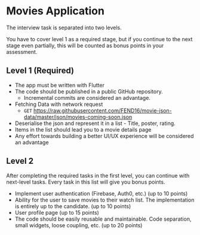 # Movies Application

The interview task is separated into two levels.

You have to cover level 1 as a required stage, but if you continue to the next stage even partially, this will be counted as bonus points in your assessment.

## Level 1 (Required)

- The app must be written with Flutter
- The code should be published in a public GitHub repository.
    - Incremental commits are considered an advantage.
- Fetching Data with network request
    - `GET` https://raw.githubusercontent.com/FEND16/movie-json-data/master/json/movies-coming-soon.json
- Deserialise the json and represent it in a list - Title, poster, rating.
- Items in the list should lead you to a movie details page
- Any effort towards building a better UI/UX experience will be considered an advantage

## Level 2

After completing the required tasks in the first level, you can continue with next-level tasks. Every task in this list will give you bonus points.

- Implement user authentication (Firebase, Auth0, etc.) (up to 10 points)
- Ability for the user to save movies to their watch list. The implementation is entirely up to the candidate. (up to 10 points)
- User profile page (up to 15 points)
- The code should be easily reusable and maintainable. Code separation, small widgets, loose coupling, etc. (up  to 20 points)
